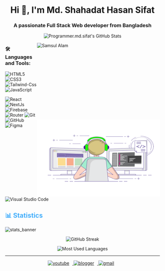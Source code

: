 <h1 align="center">Hi 👋, I'm Md. Shahadat Hasan Sifat</h1>
<h3 align="center">A passionate Full Stack Web developer from Bangladesh</h3>

<div class="stats" align="center" >
    
![Programmer.md.sifat's GitHub Stats](https://github-readme-stats.vercel.app/api?username=mshsifat&hide=stars&count_private=true&show_icons=true&theme=algolia&border_radius=20)

</div>

<img align="right" height="250" width="400" alt="Samsul Alam" src="https://cdn.dribbble.com/users/1166566/screenshots/3549644/media/149863a22ab28b6f95e9857107efaea6.gif" />

<img align="right" alt="Coding" height="250" width="400" src="https://raw.githubusercontent.com/devSouvik/devSouvik/master/gif3.gif" />


### 🛠 Languages and Tools:

![HTML5](https://img.shields.io/badge/-HTML5-000000?style=flat&logo=html5)
![CSS3](https://img.shields.io/badge/-CSS3-000000?style=flat&logo=css3&logoColor=1572B6)
![Tailwind-Css](https://img.shields.io/badge/-Tailwind%20CSS-000000?style=flat&logo=tailwindcss)
![JavaScript](https://img.shields.io/badge/-JavaScript-000000?style=flat&logo=javascript)
<!-- ![TypeScript](https://img.shields.io/badge/-TypeScript-000000?style=flat&logo=TypeScript) -->
![React](https://img.shields.io/badge/-React-000000?style=flat&logo=react)
![NextJs](https://img.shields.io/badge/-NextJs-000000?style=flat&logo=Next.js)
![Firebase](https://img.shields.io/badge/-Firebase-000000?style=flat&logo=firebase)
![Router](https://img.shields.io/badge/-Router-000000?style=flat&logo=react-router)
![Git](https://img.shields.io/badge/-Git-000000?style=flat&logo=git)
![GitHub](https://img.shields.io/badge/-GitHub-000000?style=flat&logo=github)
![Figma](https://img.shields.io/badge/-Figma-000000?style=flat&logo=figma)
![Visual Studio Code](https://img.shields.io/badge/-VSCode-000000?style=flat&logo=visual-studio-code&logoColor=0078D6)
<!-- ![NextJs](https://img.shields.io/badge/-NextJs-000000?style=flat&logo=Next.js)  -->
<!-- ![NodeJs](https://img.shields.io/badge/-NodeJs-000000?style=flat&logo=Node.js)
![MongoDB](https://img.shields.io/badge/-MongoDB-000000?style=flat&logo=mongodb) 
<!-- ![Sass](https://img.shields.io/badge/-SCSS-000000?style=flat&logo=sass) -->
<!-- ![Bootstrap5](https://img.shields.io/badge/-Bootstrap%205-000000?style=flat&logo=bootstrap)
![Material-UI](https://img.shields.io/badge/-Material%20UI-000000?style=flat&logo=Material%20UI&logoColor=0078D6)
![Tailwind-Css](https://img.shields.io/badge/-Tailwind%20CSS-000000?style=flat&logo=tailwindcss)
<!-- ![Redux](https://img.shields.io/badge/-Redux-000000?style=flat&logo=redux&logoColor=764ABC) -->
<!-- ![Font Awesome](https://img.shields.io/badge/-font%20awesome-000000?style=flat&logo=font-awesome)
![JSON](https://img.shields.io/badge/-JSON-000000?style=flat&logo=JSON&logoColor=565656)
![Git](https://img.shields.io/badge/-Git-000000?style=flat&logo=git)
![GitHub](https://img.shields.io/badge/-GitHub-000000?style=flat&logo=github)
![Figma](https://img.shields.io/badge/-Figma-000000?style=flat&logo=figma)
![Heroku](https://img.shields.io/badge/-Heroku-000000?style=flat&logo=heroku&logoColor=3D0091)
![Visual Studio Code](https://img.shields.io/badge/-VSCode-000000?style=flat&logo=visual-studio-code&logoColor=0078D6)





<img align="right" alt="Coding" width="250" src="https://raw.githubusercontent.com/devSouvik/devSouvik/master/gif3.gif">

<p align="left"> <img src="https://komarev.com/ghpvc/?username=mshsifat&label=Profile%20views&color=0e75b6&style=flat" alt="mshsifat" /> </p>

<p align="left"> <a href="https://twitter.com/md. shahadat hasan sifat" target="blank"><img src="https://img.shields.io/twitter/follow/md. shahadat hasan sifat?logo=twitter&style=for-the-badge" alt="md. shahadat hasan sifat" /></a> </p>

- 🔭 I’m currently working on **Track Back**

- 🌱 I’m currently learning **Node js**

- 👨‍💻 All of my projects are available at [https://md-sifat.blogspot.com/](https://md-sifat.blogspot.com/)

- 💬 Ask me about **MERN**

- 📫 How to reach me **programmer.md.sifat@gmail.com**

- ⚡ Fun fact **I think I am very serious**

<h3 align="center">Connect with me:</h3>
<p align="center">
<a href="https://codepen.io/md. shahadat hasan sifat" target="blank"><img align="center" src="https://raw.githubusercontent.com/rahuldkjain/github-profile-readme-generator/master/src/images/icons/Social/codepen.svg" alt="md. shahadat hasan sifat" height="30" width="40" /></a>
<a href="https://twitter.com/md. shahadat hasan sifat" target="blank"><img align="center" src="https://raw.githubusercontent.com/rahuldkjain/github-profile-readme-generator/master/src/images/icons/Social/twitter.svg" alt="md. shahadat hasan sifat" height="30" width="40" /></a>
<a href="https://linkedin.com/in/md. shahadat hasan sifat" target="blank"><img align="center" src="https://raw.githubusercontent.com/rahuldkjain/github-profile-readme-generator/master/src/images/icons/Social/linked-in-alt.svg" alt="md. shahadat hasan sifat" height="30" width="40" /></a>
<a href="https://stackoverflow.com/users/md. shahadat hasan sifat" target="blank"><img align="center" src="https://raw.githubusercontent.com/rahuldkjain/github-profile-readme-generator/master/src/images/icons/Social/stack-overflow.svg" alt="md. shahadat hasan sifat" height="30" width="40" /></a>
<a href="https://fb.com/md sifat" target="blank"><img align="center" src="https://raw.githubusercontent.com/rahuldkjain/github-profile-readme-generator/master/src/images/icons/Social/facebook.svg" alt="md sifat" height="30" width="40" /></a>
<a href="https://instagram.com/mshsifat" target="blank"><img align="center" src="https://raw.githubusercontent.com/rahuldkjain/github-profile-readme-generator/master/src/images/icons/Social/instagram.svg" alt="mshsifat" height="30" width="40" /></a>
</p>

<h3 align="center">Languages and Tools:</h3>
<p align="center"> <a href="https://babeljs.io/" target="_blank" rel="noreferrer"> <img src="https://www.vectorlogo.zone/logos/babeljs/babeljs-icon.svg" alt="babel" width="40" height="40"/> </a> <a href="https://getbootstrap.com" target="_blank" rel="noreferrer"> <img src="https://raw.githubusercontent.com/devicons/devicon/master/icons/bootstrap/bootstrap-plain-wordmark.svg" alt="bootstrap" width="40" height="40"/> </a> <a href="https://www.w3schools.com/css/" target="_blank" rel="noreferrer"> <img src="https://raw.githubusercontent.com/devicons/devicon/master/icons/css3/css3-original-wordmark.svg" alt="css3" width="40" height="40"/> </a> <a href="https://expressjs.com" target="_blank" rel="noreferrer"> <img src="https://raw.githubusercontent.com/devicons/devicon/master/icons/express/express-original-wordmark.svg" alt="express" width="40" height="40"/> </a> <a href="https://www.figma.com/" target="_blank" rel="noreferrer"> <img src="https://www.vectorlogo.zone/logos/figma/figma-icon.svg" alt="figma" width="40" height="40"/> </a> <a href="https://git-scm.com/" target="_blank" rel="noreferrer"> <img src="https://www.vectorlogo.zone/logos/git-scm/git-scm-icon.svg" alt="git" width="40" height="40"/> </a> <a href="https://www.w3.org/html/" target="_blank" rel="noreferrer"> <img src="https://raw.githubusercontent.com/devicons/devicon/master/icons/html5/html5-original-wordmark.svg" alt="html5" width="40" height="40"/> </a> <a href="https://developer.mozilla.org/en-US/docs/Web/JavaScript" target="_blank" rel="noreferrer"> <img src="https://raw.githubusercontent.com/devicons/devicon/master/icons/javascript/javascript-original.svg" alt="javascript" width="40" height="40"/> </a> <a href="https://www.mongodb.com/" target="_blank" rel="noreferrer"> <img src="https://raw.githubusercontent.com/devicons/devicon/master/icons/mongodb/mongodb-original-wordmark.svg" alt="mongodb" width="40" height="40"/> </a> <a href="https://nextjs.org/" target="_blank" rel="noreferrer"> <img src="https://cdn.worldvectorlogo.com/logos/nextjs-2.svg" alt="nextjs" width="40" height="40"/> </a> <a href="https://nodejs.org" target="_blank" rel="noreferrer"> <img src="https://raw.githubusercontent.com/devicons/devicon/master/icons/nodejs/nodejs-original-wordmark.svg" alt="nodejs" width="40" height="40"/> </a> <a href="https://reactjs.org/" target="_blank" rel="noreferrer"> <img src="https://raw.githubusercontent.com/devicons/devicon/master/icons/react/react-original-wordmark.svg" alt="react" width="40" height="40"/> </a> <a href="https://sass-lang.com" target="_blank" rel="noreferrer"> <img src="https://raw.githubusercontent.com/devicons/devicon/master/icons/sass/sass-original.svg" alt="sass" width="40" height="40"/> </a> <a href="https://tailwindcss.com/" target="_blank" rel="noreferrer"> <img src="https://www.vectorlogo.zone/logos/tailwindcss/tailwindcss-icon.svg" alt="tailwind" width="40" height="40"/> </a> </p>



<!-- Statistics -->

<h2 style="color: #44AEFB">📊 Statistics</h2>

![stats_banner](https://user-images.githubusercontent.com/78341798/194534778-d662496c-ae00-4e8d-ae9b-b90912054e7f.gif)


<div class="stats" align="center">


![GitHub Streak](https://streak-stats.demolab.com?user=mshsifat&count_private=true&theme=algolia&border_radius=20)


![Most Used Languages](https://github-readme-stats.vercel.app/api/top-langs/?username=mshsifat&layout=compact&show_icons=true&theme=algolia&border_radius=20)

</div>

<!-- Start footer -->

---

<div class="footer" align="center" style="margin:15px;">
    <a href="#" target="_blank">
        <img  style="margin:0 10px 10px 0;" src="https://user-images.githubusercontent.com/78341798/194531650-698ef1b1-9cbd-4b4f-96ef-5a2ec4b5d7e6.svg" alt="youtube" width="40px"/>
    </a>
    <a href="#" target="_blank">
        <img style="margin:0 10px 10px 0;" src="https://user-images.githubusercontent.com/78341798/194531458-b5dfeb1b-bad5-4dfa-909a-2e402262db9a.svg" alt="blogger" width="40px"/>
    </a>
    <a href="#" target="_blank">
        <img style="margin:0 10px 10px 0;" src="https://user-images.githubusercontent.com/78341798/194531383-ddb2b774-5bb9-491c-b601-4a4a7d9792fb.svg" alt="gmail" width="40px"/>
    </a>
</div>


<!-- End Footer -->
